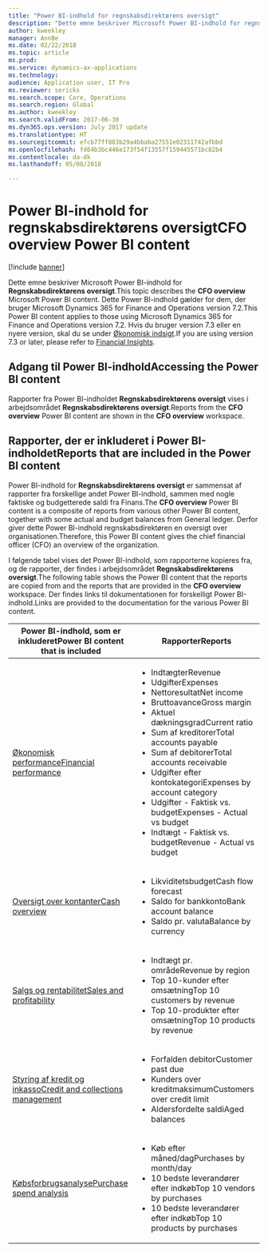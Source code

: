 ```yaml
---
title: "Power BI-indhold for regnskabsdirektørens oversigt"
description: "Dette emne beskriver Microsoft Power BI-indhold for regnskabsdirektørens oversigt."
author: kweekley
manager: AnnBe
ms.date: 02/22/2018
ms.topic: article
ms.prod: 
ms.service: dynamics-ax-applications
ms.technology: 
audience: Application user, IT Pro
ms.reviewer: sericks
ms.search.scope: Core, Operations
ms.search.region: Global
ms.author: kweekley
ms.search.validFrom: 2017-06-30
ms.dyn365.ops.version: July 2017 update
ms.translationtype: HT
ms.sourcegitcommit: efcb77ff883b29a4bbaba27551e02311742afbbd
ms.openlocfilehash: fd64b3bc446e173f54f13557f159445571bc82b4
ms.contentlocale: da-dk
ms.lasthandoff: 05/08/2018

---
```


# <a name="cfo-overview-power-bi-content"></a><span data-ttu-id="1c0d7-103">Power BI-indhold for regnskabsdirektørens oversigt</span><span class="sxs-lookup"><span data-stu-id="1c0d7-103">CFO overview Power BI content</span></span>

[!include [banner](../includes/banner.md)] 

<span data-ttu-id="1c0d7-104">Dette emne beskriver Microsoft Power BI-indhold for **Regnskabsdirektørens oversigt**.</span><span class="sxs-lookup"><span data-stu-id="1c0d7-104">This topic describes the **CFO overview** Microsoft Power BI content.</span></span> <span data-ttu-id="1c0d7-105">Dette Power BI-indhold gælder for dem, der bruger Microsoft Dynamics 365 for Finance and Operations version 7.2.</span><span class="sxs-lookup"><span data-stu-id="1c0d7-105">This Power BI content applies to those using Microsoft Dynamics 365 for Finance and Operations version 7.2.</span></span> <span data-ttu-id="1c0d7-106">Hvis du bruger version 7.3 eller en nyere version, skal du se under [Økonomisk indsigt](financial-insights.md).</span><span class="sxs-lookup"><span data-stu-id="1c0d7-106">If you are using version 7.3 or later, please refer to [Financial Insights](financial-insights.md).</span></span>


## <a name="accessing-the-power-bi-content"></a><span data-ttu-id="1c0d7-107">Adgang til Power BI-indhold</span><span class="sxs-lookup"><span data-stu-id="1c0d7-107">Accessing the Power BI content</span></span>

<span data-ttu-id="1c0d7-108">Rapporter fra Power BI-indholdet **Regnskabsdirektørens oversigt** vises i arbejdsområdet **Regnskabsdirektørens oversigt**.</span><span class="sxs-lookup"><span data-stu-id="1c0d7-108">Reports from the **CFO overview** Power BI content are shown in the **CFO overview** workspace.</span></span>

## <a name="reports-that-are-included-in-the-power-bi-content"></a><span data-ttu-id="1c0d7-109">Rapporter, der er inkluderet i Power BI-indholdet</span><span class="sxs-lookup"><span data-stu-id="1c0d7-109">Reports that are included in the Power BI content</span></span>
<span data-ttu-id="1c0d7-110">Power BI-indhold for **Regnskabsdirektørens oversigt** er sammensat af rapporter fra forskellige andet Power BI-indhold, sammen med nogle faktiske og budgetterede saldi fra Finans.</span><span class="sxs-lookup"><span data-stu-id="1c0d7-110">The **CFO overview** Power BI content is a composite of reports from various other Power BI content, together with some actual and budget balances from General ledger.</span></span> <span data-ttu-id="1c0d7-111">Derfor giver dette Power BI-indhold regnskabsdirektøren en oversigt over organisationen.</span><span class="sxs-lookup"><span data-stu-id="1c0d7-111">Therefore, this Power BI content gives the chief financial officer (CFO) an overview of the organization.</span></span>

<span data-ttu-id="1c0d7-112">I følgende tabel vises det Power BI-indhold, som rapporterne kopieres fra, og de rapporter, der findes i arbejdsområdet **Regnskabsdirektørens oversigt**.</span><span class="sxs-lookup"><span data-stu-id="1c0d7-112">The following table shows the Power BI content that the reports are copied from and the reports that are provided in the **CFO overview** workspace.</span></span> <span data-ttu-id="1c0d7-113">Der findes links til dokumentationen for forskelligt Power BI-indhold.</span><span class="sxs-lookup"><span data-stu-id="1c0d7-113">Links are provided to the documentation for the various Power BI content.</span></span>

| <span data-ttu-id="1c0d7-114">Power BI-indhold, som er inkluderet</span><span class="sxs-lookup"><span data-stu-id="1c0d7-114">Power BI content that is included</span></span>     | <span data-ttu-id="1c0d7-115">Rapporter</span><span class="sxs-lookup"><span data-stu-id="1c0d7-115">Reports</span></span> |
|---------------------------------------|---------|
| [<span data-ttu-id="1c0d7-116">Økonomisk performance</span><span class="sxs-lookup"><span data-stu-id="1c0d7-116">Financial performance</span></span>](financial-performance-power-bi-content-pack.md) | <ul><li><span data-ttu-id="1c0d7-117">Indtægter</span><span class="sxs-lookup"><span data-stu-id="1c0d7-117">Revenue</span></span></li><li><span data-ttu-id="1c0d7-118">Udgifter</span><span class="sxs-lookup"><span data-stu-id="1c0d7-118">Expenses</span></span></li><li><span data-ttu-id="1c0d7-119">Nettoresultat</span><span class="sxs-lookup"><span data-stu-id="1c0d7-119">Net income</span></span></li><li><span data-ttu-id="1c0d7-120">Bruttoavance</span><span class="sxs-lookup"><span data-stu-id="1c0d7-120">Gross margin</span></span></li><li><span data-ttu-id="1c0d7-121">Aktuel dækningsgrad</span><span class="sxs-lookup"><span data-stu-id="1c0d7-121">Current ratio</span></span></li><li><span data-ttu-id="1c0d7-122">Sum af kreditorer</span><span class="sxs-lookup"><span data-stu-id="1c0d7-122">Total accounts payable</span></span></li><li><span data-ttu-id="1c0d7-123">Sum af debitorer</span><span class="sxs-lookup"><span data-stu-id="1c0d7-123">Total accounts receivable</span></span></li><li><span data-ttu-id="1c0d7-124">Udgifter efter kontokategori</span><span class="sxs-lookup"><span data-stu-id="1c0d7-124">Expenses by account category</span></span></li><li><span data-ttu-id="1c0d7-125">Udgifter - Faktisk vs. budget</span><span class="sxs-lookup"><span data-stu-id="1c0d7-125">Expenses - Actual vs budget</span></span></li><li><span data-ttu-id="1c0d7-126">Indtægt - Faktisk vs. budget</span><span class="sxs-lookup"><span data-stu-id="1c0d7-126">Revenue - Actual vs budget</span></span></li></ul> |
| [<span data-ttu-id="1c0d7-127">Oversigt over kontanter</span><span class="sxs-lookup"><span data-stu-id="1c0d7-127">Cash overview</span></span>](../../financials/cash-bank-management/Cash-Overview-Power-BI-content.md) | <ul><li><span data-ttu-id="1c0d7-128">Likviditetsbudget</span><span class="sxs-lookup"><span data-stu-id="1c0d7-128">Cash flow forecast</span></span></li><li><span data-ttu-id="1c0d7-129">Saldo for bankkonto</span><span class="sxs-lookup"><span data-stu-id="1c0d7-129">Bank account balance</span></span></li><li><span data-ttu-id="1c0d7-130">Saldo pr. valuta</span><span class="sxs-lookup"><span data-stu-id="1c0d7-130">Balance by currency</span></span></li></ul> |
| [<span data-ttu-id="1c0d7-131">Salgs og rentabilitet</span><span class="sxs-lookup"><span data-stu-id="1c0d7-131">Sales and profitability</span></span>](sales-profitability-performance-content-pack.md) | <ul><li><span data-ttu-id="1c0d7-132">Indtægt pr. område</span><span class="sxs-lookup"><span data-stu-id="1c0d7-132">Revenue by region</span></span></li><li><span data-ttu-id="1c0d7-133">Top 10-kunder efter omsætning</span><span class="sxs-lookup"><span data-stu-id="1c0d7-133">Top 10 customers by revenue</span></span></li><li><span data-ttu-id="1c0d7-134">Top 10-produkter efter omsætning</span><span class="sxs-lookup"><span data-stu-id="1c0d7-134">Top 10 products by revenue</span></span></li></ul> |
| [<span data-ttu-id="1c0d7-135">Styring af kredit og inkasso</span><span class="sxs-lookup"><span data-stu-id="1c0d7-135">Credit and collections management</span></span>](../../financials/accounts-receivable/credit-collections-power-bi.md) | <ul><li><span data-ttu-id="1c0d7-136">Forfalden debitor</span><span class="sxs-lookup"><span data-stu-id="1c0d7-136">Customer past due</span></span></li><li><span data-ttu-id="1c0d7-137">Kunders over kreditmaksimum</span><span class="sxs-lookup"><span data-stu-id="1c0d7-137">Customers over credit limit</span></span></li><li><span data-ttu-id="1c0d7-138">Aldersfordelte saldi</span><span class="sxs-lookup"><span data-stu-id="1c0d7-138">Aged balances</span></span></li></ul> |
| [<span data-ttu-id="1c0d7-139">Købsforbrugsanalyse</span><span class="sxs-lookup"><span data-stu-id="1c0d7-139">Purchase spend analysis</span></span>](../../financials/accounts-receivable/credit-collections-power-bi.md) | <ul><li><span data-ttu-id="1c0d7-140">Køb efter måned/dag</span><span class="sxs-lookup"><span data-stu-id="1c0d7-140">Purchases by month/day</span></span></li><li><span data-ttu-id="1c0d7-141">10 bedste leverandører efter indkøb</span><span class="sxs-lookup"><span data-stu-id="1c0d7-141">Top 10 vendors by purchases</span></span></li><li><span data-ttu-id="1c0d7-142">10 bedste leverandører efter indkøb</span><span class="sxs-lookup"><span data-stu-id="1c0d7-142">Top 10 products by purchases</span></span></li></ul> |



